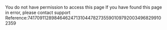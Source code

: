 You do not have permission to access this page If you have found this page in error, please contact support Reference:74170911289846462471310447827355901097920034968299102359
